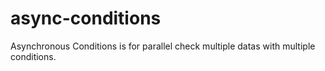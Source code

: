 # async-conditions
Asynchronous Conditions is for parallel check multiple datas with multiple conditions.
